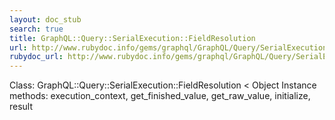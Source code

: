 ```yaml
---
layout: doc_stub
search: true
title: GraphQL::Query::SerialExecution::FieldResolution
url: http://www.rubydoc.info/gems/graphql/GraphQL/Query/SerialExecution/FieldResolution
rubydoc_url: http://www.rubydoc.info/gems/graphql/GraphQL/Query/SerialExecution/FieldResolution
---
```


Class: GraphQL::Query::SerialExecution::FieldResolution < Object
Instance methods:
execution_context, get_finished_value, get_raw_value, initialize,
result

